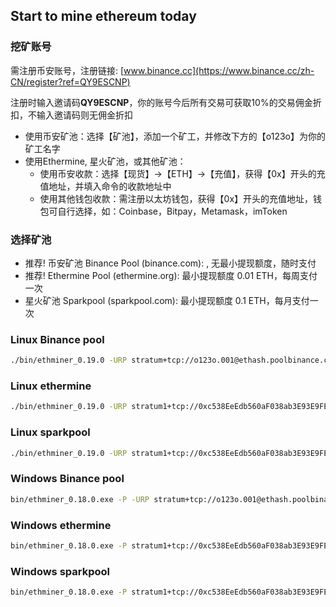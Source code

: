 ## Start to mine ethereum today

### 挖矿账号
需注册币安账号，注册链接: [www.binance.cc](https://www.binance.cc/zh-CN/register?ref=QY9ESCNP)

注册时输入邀请码**QY9ESCNP**，你的账号今后所有交易可获取10%的交易佣金折扣，不输入邀请码则无佣金折扣

- 使用币安矿池：选择【矿池】，添加一个矿工，并修改下方的【o123o】为你的矿工名字
- 使用Ethermine, 星火矿池，或其他矿池：
    - 使用币安收款：选择【现货】->【ETH】->【充值】，获得【0x】开头的充值地址，并填入命令的收款地址中
    - 使用其他钱包收款：需注册以太坊钱包，获得【0x】开头的充值地址，钱包可自行选择，如：Coinbase，Bitpay，Metamask，imToken

### 选择矿池
- 推荐! 币安矿池 Binance Pool (binance.com): , 无最小提现额度，随时支付
- 推荐! Ethermine Pool (ethermine.org): 最小提现额度 0.01 ETH，每周支付一次
- 星火矿池 Sparkpool (sparkpool.com): 最小提现额度 0.1 ETH，每月支付一次

### Linux Binance pool
```bash
./bin/ethminer_0.19.0 -URP stratum+tcp://o123o.001@ethash.poolbinance.com:1800
```

### Linux ethermine
```bash
./bin/ethminer_0.19.0 -URP stratum1+tcp://0xc538EeEdb560aF038ab3E93E9FEaD402e16e82e8.001@asia1.ethermine.org:4444
```

### Linux sparkpool
```bash
./bin/ethminer_0.19.0 -URP stratum1+tcp://0xc538EeEdb560aF038ab3E93E9FEaD402e16e82e8.001@cn.sparkpool.com:3333
```

### Windows Binance pool
```bash
bin/ethminer_0.18.0.exe -P -URP stratum+tcp://o123o.001@ethash.poolbinance.com:1800
```

### Windows ethermine
```bash
bin/ethminer_0.18.0.exe -P stratum1+tcp://0xc538EeEdb560aF038ab3E93E9FEaD402e16e82e8.001@asia1.ethermine.org:4444
```

### Windows sparkpool
```bash
bin/ethminer_0.18.0.exe -P stratum1+tcp://0xc538EeEdb560aF038ab3E93E9FEaD402e16e82e8.001@cn.sparkpool.com:3333
```

